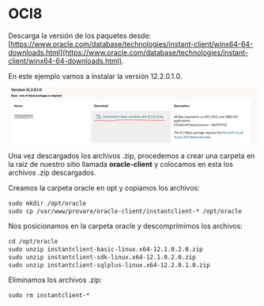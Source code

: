 # OCI8

Descarga la versión de los paquetes desde: [https://www.oracle.com/database/technologies/instant-client/winx64-64-downloads.html](https://www.oracle.com/database/technologies/instant-client/winx64-64-downloads.html).

En este ejemplo vamos a instalar la versión 12.2.0.1.0.

![](<../.gitbook/assets/imagen (1).png>)

Una vez descargados los archivos .zip, procedemos a crear una carpeta en la raíz de nuestro sitio llamada **oracle-client** y colocamos en esta los archivos .zip descargados.

Creamos la carpeta oracle en opt y copiamos los archivos:

```
sudo mkdir /opt/oracle
sudo cp /var/www/provare/oracle-client/instantclient-* /opt/oracle
```

Nos posicionamos en la carpeta oracle y descomprimimos los archivos:

```
cd /opt/oracle
sudo unzip instantclient-basic-linux.x64-12.1.0.2.0.zip
sudo unzip instantclient-sdk-linux.x64-12.1.0.2.0.zip
sudo unzip instantclient-sqlplus-linux.x64-12.2.0.1.0.zip
```

Eliminamos los archivos .zip:

```
sudo rm instantclient-*
```
